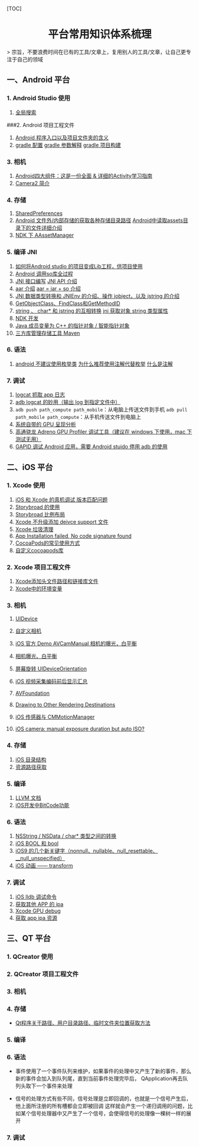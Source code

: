 [TOC]


<p><h1><center>平台常用知识体系梳理</center></h1></p>
> 宗旨，不要浪费时间在已有的工具/文章上，复用别人的工具/文章，让自己更专注于自己的领域



## 一、Android 平台

### 1. Android Studio 使用

1. [全局搜索](https://jingyan.baidu.com/article/ca2d939d7943e3eb6c31cebc.html)




###2. Android 项目工程文件

1. [Android 程序入口以及项目文件夹的含义](https://www.cnblogs.com/mingjiatang/p/5978538.html)
2. [gradle 配置](https://www.cnblogs.com/wxishang1991/p/5457878.html)
  [gradle 参数解释](https://www.jianshu.com/p/c11862136abf)
  [gradle 项目构建](https://www.cnblogs.com/smyhvae/p/4456420.html)




### 3. 相机

1. [Android四大组件：这是一份全面 & 详细的Activity学习指南](https://blog.csdn.net/carson_ho/article/details/82848840)
2. [Camera2 简介](https://www.jianshu.com/p/23e8789fbc10)




### 4. 存储

1. [SharedPreferences](https://www.jianshu.com/p/13f26d68b02e)
2. [Android 文件外/内部存储的获取各种存储目录路径](https://www.jianshu.com/p/2de0113b3164)
   [Android中读取assets目录下的文件详细介绍](https://blog.csdn.net/greathfs/article/details/52123984)
3. [NDK 下 AAssetManager](https://blog.csdn.net/u012098794/article/details/53405142)




### 5. 编译 JNI

1. [如何将Android studio 的项目变成Lib工程，供项目使用](https://blog.csdn.net/qq_33373648/article/details/75671402)
2. [Android 调用so库全过程](https://blog.csdn.net/liujian8654562/article/details/78717149)
3. [JNI 接口编写](https://www.cnblogs.com/rocomp/p/4892866.html)
   [JNI API 介绍](https://blog.csdn.net/yuzhou_zang/article/details/78410632)
4. [aar 介绍](https://blog.csdn.net/xiexiangyu92/article/details/75200091)
   [aar = jar + so 介绍](https://blog.csdn.net/mq2856992713/article/details/77619299)
5. [JNI 数据类型转换和 JNIEnv 的介绍、操作 jobject，以及 jstring 的介绍](https://blog.csdn.net/u010947098/article/details/71079380)
6. [GetObjectClass、FindClass和GetMethodID](https://www.jianshu.com/p/dddb0ccd476a)
7. [string 、 char* 和 jstring 的互相转换](https://blog.csdn.net/xlxxcc/article/details/51106721)
   [jni 获取对象 string 类型属性](https://blog.csdn.net/xiuye2015/article/details/90111908)
8. [NDK 开发](https://blog.csdn.net/afei__/article/details/81290711)
9. [Java 成员变量为 C++ 的指针对象 / 智能指针对象](https://www.studiofuga.com/2017/03/10/a-c-smart-pointer-wrapper-for-use-with-jni/)
10. [三方库管理存储工具 Maven](https://www.cnblogs.com/zachary7/p/7975632.html)



### 6. 语法

1. [android 不建议使用枚举类](https://www.cnblogs.com/zgz345/p/5871351.html)
   [为什么推荐使用注解代替枚举](https://www.jianshu.com/p/80180e1728d0)
   [什么是注解](https://www.cnblogs.com/liaojie970/p/7879917.html)



### 7. 调试

1. [logcat 抓取 app 日志](https://blog.csdn.net/tscying/article/details/79317537)
2. [adb logcat 的妙用（输出 log 到指定文件中）](https://blog.csdn.net/qq_34801506/article/details/81014994)
3. `adb push path_compute path_mobile`：从电脑上传送文件到手机
   `adb pull path_mobile path_compute`：从手机传送文件到电脑上
4. [系统自带的 GPU 呈现分析](https://www.jianshu.com/p/ac2d58666106)
5. [高通骁龙 Adreno GPU Profiler 调试工具（建议在 windows 下使用，mac 下测试无用）](https://gameinstitute.qq.com/community/detail/123051)
6. [GAPID 调试 Android 应用，需要 Android stuido 停用 adb 的使用](http://www.geeks3d.com/20171214/google-gapid-capture-vulkan-and-opengl-es-calls-on-android-windows-macos-and-linux/)



## 二、iOS 平台

### 1. Xcode 使用

1. [iOS 和 Xcode 的真机调试 版本匹配问题](https://www.jianshu.com/p/9e72bec04c06)
2. [Storybroad 的使用](https://www.jianshu.com/p/aaa4b89dbba1)
3. [Storybroad 比例布局](https://segmentfault.com/a/1190000002997979)
4. [Xcode 不升级添加 deivce support 文件](https://github.com/iGhibli/iOS-DeviceSupport/tree/master/DeviceSupport)
5. [Xcode 垃圾清理](https://www.jianshu.com/p/225a4b3dd88e)
6. [App Installation failed, No code signature found](https://blog.macrowolf.cn/31.html)
7. [CocoaPods的常见使用方式](https://www.cnblogs.com/hs-funky/p/6759977.html)
8. [自定义cocoapods库](https://www.jianshu.com/p/oZfb8s)




### 2. Xcode 项目工程文件

1. [Xcode添加头文件路径和链接库文件](https://blog.csdn.net/tintinr/article/details/50936313)
2. [Xcode中的环境变量](https://www.jianshu.com/p/74b2a1a46179)



### 3. 相机

1. [UIDevice](https://www.jianshu.com/p/aaa4b89dbba1)

2. [自定义相机](https://blog.csdn.net/qq_30513483/article/details/51198464)

3. [iOS  官方 Demo AVCamManual 相机的曝光，白平衡](https://github.com/sri-omg/AVCamManual)

4. [相机曝光、白平衡](https://docs.microsoft.com/zh-cn/xamarin/ios/user-interface/controls/intro-to-manual-camera-controls)

5. [屏幕旋转 UIDeviceOrientation](https://www.jianshu.com/p/36bf3f9f2141)

6. [iOS 视频采集编码前后显示汇总](https://www.jianshu.com/p/1a241674a075)

7. [AVFoundation](https://www.jianshu.com/p/0537388ef8ef)

8. [Drawing to Other Rendering Destinations](https://developer.apple.com/library/archive/documentation/3DDrawing/Conceptual/OpenGLES_ProgrammingGuide/WorkingwithEAGLContexts/WorkingwithEAGLContexts.html#//apple_ref/doc/uid/TP40008793-CH103-SW1)

9. [iOS 传感器与 CMMotionManager](https://blog.csdn.net/boring_cat/article/details/51153476)

10. [iOS camera: manual exposure duration but auto ISO?](https://stackoverflow.com/questions/29819515/ios-camera-manual-exposure-duration-but-auto-iso)



### 4. 存储

1. [iOS 目录结构](https://my.oschina.net/liuchuanfeng/blog/388338)
2. [资源路径获取](https://blog.csdn.net/xuhuan_wh/article/details/7474310)



### 5. 编译

1. [LLVM 文档](https://releases.llvm.org/)
2. [iOS开发中BitCode功能](https://www.jianshu.com/p/8eff48e5c010)



### 6. 语法

1. [NSString / NSData / char* 类型之间的转换](https://www.cnblogs.com/pengyingh/articles/2341880.html)
2. [iOS BOOL 和 bool](https://www.jianshu.com/p/efe976b53560)
3. [iOS9 的几个新关键字（nonnull、nullable、null_resettable、__null_unspecified）](https://www.cnblogs.com/alan12138/p/5620021.html)
4. [iOS 动画 —— transform](https://www.jianshu.com/p/3bc427f0dd56)



### 7. 调试

1. [iOS lldb 调试命令](https://blog.csdn.net/ios_xumin/article/details/42711759)
2. [获取其他 APP 的 ipa](https://imazing.com/guides/how-to-manage-apps-without-itunes)
3. [Xcode GPU debug](https://www.cnblogs.com/TracePlus/p/4093830.html)
4. [获取 app ipa 资源](https://www.jianshu.com/p/009018d11648)




## 三、QT 平台

### 1. QCreator 使用

### 2. QCreator 项目工程文件

### 3. 相机

### 4. 存储

- [Qt程序关于路径、用户目录路径、临时文件夹位置获取方法](https://www.cnblogs.com/icmzn/p/6953948.html)

  

### 5. 编译

### 6. 语法

- 事件使用了一个事件队列来维护，如果事件的处理中又产生了新的事件，那么新的事件会加入到队列尾，直到当前事件处理完毕后， QApplication再去队列头取下一个事件来处理

- 信号的处理方式有些不同，信号处理是立即回调的，也就是一个信号产生后，他上面所注册的所有槽都会立即被回调
  这样就会产生一个递归调用的问题，比如某个信号处理器中又产生了一个信号，会使得信号的处理像一棵树一样的展开

  

### 7. 调试

